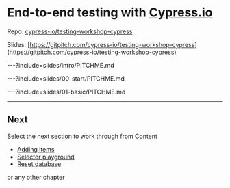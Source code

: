 # End-to-end testing with [Cypress.io](https://cypress.io)

Repo: [cypress-io/testing-workshop-cypress](https://github.com/cypress-io/testing-workshop-cypress)

Slides: [https://gitpitch.com/cypress-io/testing-workshop-cypress](https://gitpitch.com/cypress-io/testing-workshop-cypress)

---?include=slides/intro/PITCHME.md

---?include=slides/00-start/PITCHME.md

---?include=slides/01-basic/PITCHME.md

---

## Next

Select the next section to work through from [Content](https://github.com/cypress-io/testing-workshop-cypress#content-)

- [Adding items](https://gitpitch.com/cypress-io/testing-workshop-cypress?p=slides/02-adding-items)
- [Selector playground](https://gitpitch.com/cypress-io/testing-workshop-cypress?p=slides/03-selector-playground)
- [Reset database](https://gitpitch.com/cypress-io/testing-workshop-cypress?p=slides/04-reset-state)

or any other chapter
